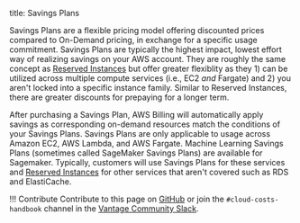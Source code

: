 title: Savings Plans

Savings Plans are a flexible pricing model offering discounted prices compared to On-Demand pricing, in exchange for a specific usage commitment. Savings Plans are typically the highest impact, lowest effort way of realizing savings on your AWS account. They are roughly the same concept as [Reserved Instances](../reserved-instances) but offer greater flexiblity as they 1) can be utilized across multiple compute services (i.e., EC2 _and_ Fargate) and 2) you aren't locked into a specific instance family. Similar to Reserved Instances, there are greater discounts for prepaying for a longer term.

After purchasing a Savings Plan, AWS Billing will automatically apply savings as corresponding on-demand resources match the conditions of your Savings Plans. Savings Plans are only applicable to usage across Amazon EC2, AWS Lambda, and AWS Fargate. Machine Learning Savings Plans (sometimes called SageMaker Savings Plans) are available for Sagemaker. Typically, customers will use Savings Plans for these services and [Reserved Instances](/aws/concepts/reserved-instances/) for other services that aren't covered such as RDS and ElastiCache.

!!! Contribute
Contribute to this page on [GitHub](https://github.com/vantage-sh/handbook) or join the `#cloud-costs-handbook` channel in the [Vantage Community Slack](https://join.slack.com/t/vantagecommunity/shared_invite/zt-oey52myv-gq4AWRKkX25kjp1UGziPTw).
